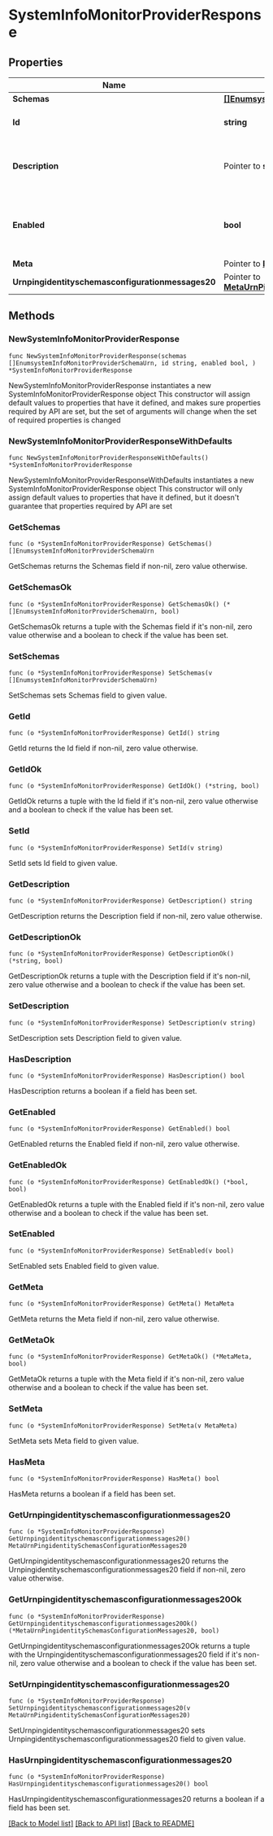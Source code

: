 # SystemInfoMonitorProviderResponse

## Properties

Name | Type | Description | Notes
------------ | ------------- | ------------- | -------------
**Schemas** | [**[]EnumsystemInfoMonitorProviderSchemaUrn**](EnumsystemInfoMonitorProviderSchemaUrn.md) |  | 
**Id** | **string** | Name of the Monitor Provider | 
**Description** | Pointer to **string** | A description for this Monitor Provider | [optional] 
**Enabled** | **bool** | Indicates whether the Monitor Provider is enabled for use. | 
**Meta** | Pointer to [**MetaMeta**](MetaMeta.md) |  | [optional] 
**Urnpingidentityschemasconfigurationmessages20** | Pointer to [**MetaUrnPingidentitySchemasConfigurationMessages20**](MetaUrnPingidentitySchemasConfigurationMessages20.md) |  | [optional] 

## Methods

### NewSystemInfoMonitorProviderResponse

`func NewSystemInfoMonitorProviderResponse(schemas []EnumsystemInfoMonitorProviderSchemaUrn, id string, enabled bool, ) *SystemInfoMonitorProviderResponse`

NewSystemInfoMonitorProviderResponse instantiates a new SystemInfoMonitorProviderResponse object
This constructor will assign default values to properties that have it defined,
and makes sure properties required by API are set, but the set of arguments
will change when the set of required properties is changed

### NewSystemInfoMonitorProviderResponseWithDefaults

`func NewSystemInfoMonitorProviderResponseWithDefaults() *SystemInfoMonitorProviderResponse`

NewSystemInfoMonitorProviderResponseWithDefaults instantiates a new SystemInfoMonitorProviderResponse object
This constructor will only assign default values to properties that have it defined,
but it doesn't guarantee that properties required by API are set

### GetSchemas

`func (o *SystemInfoMonitorProviderResponse) GetSchemas() []EnumsystemInfoMonitorProviderSchemaUrn`

GetSchemas returns the Schemas field if non-nil, zero value otherwise.

### GetSchemasOk

`func (o *SystemInfoMonitorProviderResponse) GetSchemasOk() (*[]EnumsystemInfoMonitorProviderSchemaUrn, bool)`

GetSchemasOk returns a tuple with the Schemas field if it's non-nil, zero value otherwise
and a boolean to check if the value has been set.

### SetSchemas

`func (o *SystemInfoMonitorProviderResponse) SetSchemas(v []EnumsystemInfoMonitorProviderSchemaUrn)`

SetSchemas sets Schemas field to given value.


### GetId

`func (o *SystemInfoMonitorProviderResponse) GetId() string`

GetId returns the Id field if non-nil, zero value otherwise.

### GetIdOk

`func (o *SystemInfoMonitorProviderResponse) GetIdOk() (*string, bool)`

GetIdOk returns a tuple with the Id field if it's non-nil, zero value otherwise
and a boolean to check if the value has been set.

### SetId

`func (o *SystemInfoMonitorProviderResponse) SetId(v string)`

SetId sets Id field to given value.


### GetDescription

`func (o *SystemInfoMonitorProviderResponse) GetDescription() string`

GetDescription returns the Description field if non-nil, zero value otherwise.

### GetDescriptionOk

`func (o *SystemInfoMonitorProviderResponse) GetDescriptionOk() (*string, bool)`

GetDescriptionOk returns a tuple with the Description field if it's non-nil, zero value otherwise
and a boolean to check if the value has been set.

### SetDescription

`func (o *SystemInfoMonitorProviderResponse) SetDescription(v string)`

SetDescription sets Description field to given value.

### HasDescription

`func (o *SystemInfoMonitorProviderResponse) HasDescription() bool`

HasDescription returns a boolean if a field has been set.

### GetEnabled

`func (o *SystemInfoMonitorProviderResponse) GetEnabled() bool`

GetEnabled returns the Enabled field if non-nil, zero value otherwise.

### GetEnabledOk

`func (o *SystemInfoMonitorProviderResponse) GetEnabledOk() (*bool, bool)`

GetEnabledOk returns a tuple with the Enabled field if it's non-nil, zero value otherwise
and a boolean to check if the value has been set.

### SetEnabled

`func (o *SystemInfoMonitorProviderResponse) SetEnabled(v bool)`

SetEnabled sets Enabled field to given value.


### GetMeta

`func (o *SystemInfoMonitorProviderResponse) GetMeta() MetaMeta`

GetMeta returns the Meta field if non-nil, zero value otherwise.

### GetMetaOk

`func (o *SystemInfoMonitorProviderResponse) GetMetaOk() (*MetaMeta, bool)`

GetMetaOk returns a tuple with the Meta field if it's non-nil, zero value otherwise
and a boolean to check if the value has been set.

### SetMeta

`func (o *SystemInfoMonitorProviderResponse) SetMeta(v MetaMeta)`

SetMeta sets Meta field to given value.

### HasMeta

`func (o *SystemInfoMonitorProviderResponse) HasMeta() bool`

HasMeta returns a boolean if a field has been set.

### GetUrnpingidentityschemasconfigurationmessages20

`func (o *SystemInfoMonitorProviderResponse) GetUrnpingidentityschemasconfigurationmessages20() MetaUrnPingidentitySchemasConfigurationMessages20`

GetUrnpingidentityschemasconfigurationmessages20 returns the Urnpingidentityschemasconfigurationmessages20 field if non-nil, zero value otherwise.

### GetUrnpingidentityschemasconfigurationmessages20Ok

`func (o *SystemInfoMonitorProviderResponse) GetUrnpingidentityschemasconfigurationmessages20Ok() (*MetaUrnPingidentitySchemasConfigurationMessages20, bool)`

GetUrnpingidentityschemasconfigurationmessages20Ok returns a tuple with the Urnpingidentityschemasconfigurationmessages20 field if it's non-nil, zero value otherwise
and a boolean to check if the value has been set.

### SetUrnpingidentityschemasconfigurationmessages20

`func (o *SystemInfoMonitorProviderResponse) SetUrnpingidentityschemasconfigurationmessages20(v MetaUrnPingidentitySchemasConfigurationMessages20)`

SetUrnpingidentityschemasconfigurationmessages20 sets Urnpingidentityschemasconfigurationmessages20 field to given value.

### HasUrnpingidentityschemasconfigurationmessages20

`func (o *SystemInfoMonitorProviderResponse) HasUrnpingidentityschemasconfigurationmessages20() bool`

HasUrnpingidentityschemasconfigurationmessages20 returns a boolean if a field has been set.


[[Back to Model list]](../README.md#documentation-for-models) [[Back to API list]](../README.md#documentation-for-api-endpoints) [[Back to README]](../README.md)


